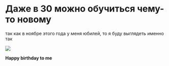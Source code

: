 # Даже в 30 можно обучиться чему-то новому
так как в ноябре этого года у меня юбилей, то я буду выглядеть именно так

![](file:///C:/Users/kvist/OneDrive/Рабочий%20стол/GitHub%20Pages/img/babushki.webp)

 **Happy birthday to me**
